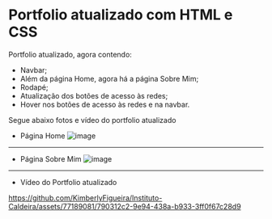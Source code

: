 # Portfolio atualizado com HTML e CSS
Portfolio atualizado, agora contendo:
- Navbar;
- Além da página Home, agora há a página Sobre Mim;
- Rodapé;
- Atualização dos botões de acesso às redes;
- Hover nos botões de acesso às redes e na navbar.

Segue abaixo fotos e vídeo do portfolio atualizado

- Página Home
![image](https://github.com/KimberlyFigueira/Instituto-Caldeira/assets/77189081/3be2de35-6f45-431b-ab90-9ea0ce6c2425)

<hr>

- Página Sobre Mim
![image](https://github.com/KimberlyFigueira/Instituto-Caldeira/assets/77189081/39a0c0bc-21c7-46c5-8667-85a839af0469)

<hr>

- Vídeo do Portfolio atualizado

https://github.com/KimberlyFigueira/Instituto-Caldeira/assets/77189081/790312c2-9e94-438a-b933-3ff0f67c28d9

